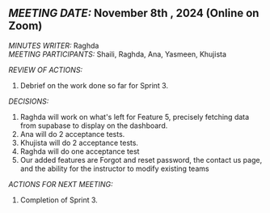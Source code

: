 ## *MEETING DATE:* November 8th , 2024  (Online on Zoom)

*MINUTES WRITER:* Raghda  
*MEETING PARTICIPANTS:* Shaili, Raghda, Ana, Yasmeen, Khujista

*REVIEW OF ACTIONS:*
  1. Debrief on the work done so far for Sprint 3.
  
*DECISIONS:*
1. Raghda will work on what's left for Feature 5, precisely fetching data from supabase to display on the dashboard. 
2. Ana will do 2 acceptance tests.  
3. Khujista will do 2 acceptance tests.  
4. Raghda will do one acceptance test
5. Our added features are Forgot and reset password, the contact us page, and the ability for the instructor to modify existing teams

*ACTIONS FOR NEXT MEETING:*  
1. Completion of Sprint 3.
